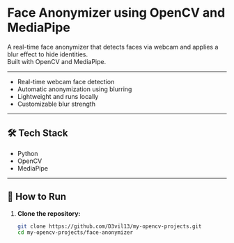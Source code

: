 # Face Anonymizer using OpenCV and MediaPipe

A real-time face anonymizer that detects faces via webcam and applies a blur effect to hide identities.  
Built with OpenCV and MediaPipe.

---

- Real-time webcam face detection
- Automatic anonymization using blurring
- Lightweight and runs locally
- Customizable blur strength

---

## 🛠️ Tech Stack

- Python
- OpenCV
- MediaPipe

---

## 🚀 How to Run

1. **Clone the repository:**

   ```bash
   git clone https://github.com/D3vil13/my-opencv-projects.git
   cd my-opencv-projects/face-anonymizer
